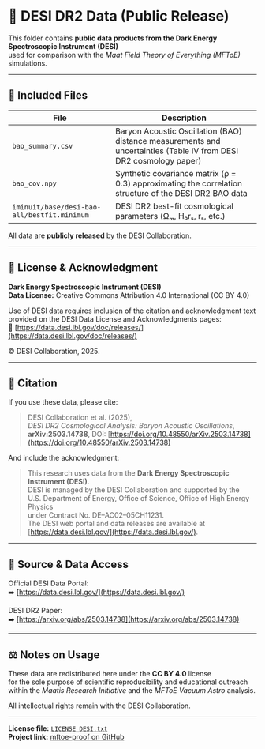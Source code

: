 # 🌌 DESI DR2 Data (Public Release)

This folder contains **public data products from the Dark Energy Spectroscopic Instrument (DESI)**  
used for comparison with the *Maat Field Theory of Everything (MFToE)* simulations.

---

## 📂 Included Files

| File | Description |
|------|--------------|
| `bao_summary.csv` | Baryon Acoustic Oscillation (BAO) distance measurements and uncertainties (Table IV from DESI DR2 cosmology paper) |
| `bao_cov.npy` | Synthetic covariance matrix (ρ = 0.3) approximating the correlation structure of the DESI DR2 BAO data |
| `iminuit/base/desi-bao-all/bestfit.minimum` | DESI DR2 best-fit cosmological parameters (Ωₘ, H₀rₛ, rₛ, etc.) |

All data are **publicly released** by the DESI Collaboration.

---

## 📜 License & Acknowledgment

**Dark Energy Spectroscopic Instrument (DESI)**  
**Data License:** Creative Commons Attribution 4.0 International (CC BY 4.0)

Use of DESI data requires inclusion of the citation and acknowledgment text  
provided on the DESI Data License and Acknowledgments pages:  
🔗 [https://data.desi.lbl.gov/doc/releases/](https://data.desi.lbl.gov/doc/releases/)

© DESI Collaboration, 2025.  

---

## 🧭 Citation

If you use these data, please cite:

> DESI Collaboration et al. (2025),  
> *DESI DR2 Cosmological Analysis: Baryon Acoustic Oscillations*,  
> **arXiv:2503.14738**, DOI: [https://doi.org/10.48550/arXiv.2503.14738](https://doi.org/10.48550/arXiv.2503.14738)

And include the acknowledgment:

> This research uses data from the **Dark Energy Spectroscopic Instrument (DESI)**.  
> DESI is managed by the DESI Collaboration and supported by the  
> U.S. Department of Energy, Office of Science, Office of High Energy Physics  
> under Contract No. DE–AC02–05CH11231.  
> The DESI web portal and data releases are available at [https://data.desi.lbl.gov/](https://data.desi.lbl.gov/).

---

## 🔗 Source & Data Access

Official DESI Data Portal:  
➡️ [https://data.desi.lbl.gov/](https://data.desi.lbl.gov/)

DESI DR2 Paper:  
➡️ [https://arxiv.org/abs/2503.14738](https://arxiv.org/abs/2503.14738)

---

## ⚖️ Notes on Usage

These data are redistributed here under the **CC BY 4.0** license  
for the sole purpose of scientific reproducibility and educational outreach  
within the *Maatis Research Initiative* and the *MFToE Vacuum Astro* analysis.

All intellectual rights remain with the DESI Collaboration.

---

**License file:** [`LICENSE_DESI.txt`](LICENSE_DESI.txt)  
**Project link:** [mftoe-proof on GitHub](https://github.com/chris4081)